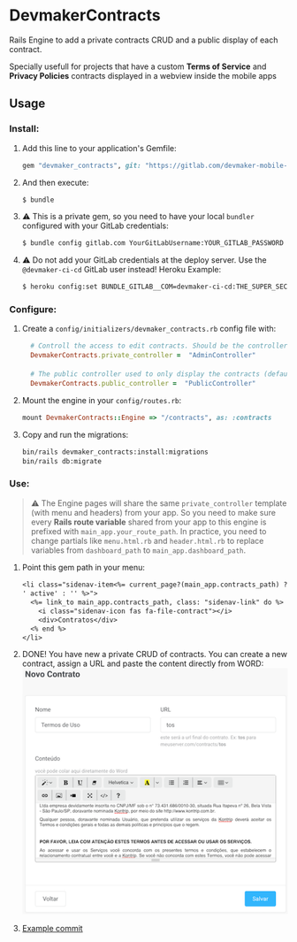 # DevmakerContracts
Rails Engine to add a private contracts CRUD and a public display of each contract.

Specially usefull for projects that have a custom **Terms of Service** and **Privacy Policies** contracts displayed in a webview inside the mobile apps

## Usage
### Install:
1. Add this line to your application's Gemfile:
    ```ruby
    gem "devmaker_contracts", git: "https://gitlab.com/devmaker-mobile-apps/rails/devmaker_contracts.git"
    ```
1. And then execute:
    ```bash
    $ bundle
    ```

1. :warning: This is a private gem, so you need to have your local `bundler` configured with your GitLab credentials:
    ```bash
    $ bundle config gitlab.com YourGitLabUsername:YOUR_GITLAB_PASSWORD
    ```
1. :warning: Do not add your GitLab credentials at the deploy server. Use the `@devmaker-ci-cd` GitLab user instead! Heroku Example:
    ```bash
    $ heroku config:set BUNDLE_GITLAB__COM=devmaker-ci-cd:THE_SUPER_SECRET_PASSWORD
    ```

### Configure:
1. Create a `config/initializers/devmaker_contracts.rb` config file with:
    ```ruby
      # Controll the access to edit contracts. Should be the controller that restrict access.
      DevmakerContracts.private_controller =  "AdminController"

      # The public controller used to only display the contracts (defaults to ApplicationController)
      DevmakerContracts.public_controller =  "PublicController"
    ```

1. Mount the engine in your `config/routes.rb`:
    ```ruby
    mount DevmakerContracts::Engine => "/contracts", as: :contracts
    ```

1. Copy and run the migrations:
    ```bash
    bin/rails devmaker_contracts:install:migrations
    bin/rails db:migrate
    ```

### Use:

>:warning: The Engine pages will share the same `private_controller` template (with menu and headers) from your app. So you need to make sure every **Rails route variable** shared from your app to this engine is prefixed with `main_app.your_route_path`.
In practice, you need to change partials like `menu.html.rb` and `header.html.rb` to replace variables from `dashboard_path` to `main_app.dashboard_path`.


1. Point this gem path in your menu:
    ```erb
    <li class="sidenav-item<%= current_page?(main_app.contracts_path) ? ' active' : '' %>">
      <%= link_to main_app.contracts_path, class: "sidenav-link" do %>
        <i class="sidenav-icon fas fa-file-contract"></i>
        <div>Contratos</div>
      <% end %>
    </li>
    ```

1. DONE! You have new a private CRUD of contracts. You can create a new contract, assign a URL and paste the content directly from WORD:
    ![new_contract_form](docs/imgs/new_contract_form.png)


1. [Example commit](https://gitlab.com/devmaker-mobile-apps/rails/cartax/commit/74d8c921c809368323a7c83177195eb96d956ac0)
